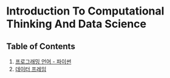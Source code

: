 # Introduction To Computational Thinking And Data Science

## Table of Contents

1. <a href="./01_Programming_Language/01_python.adoc">프로그래밍 언어 - 파이썬</a> <br />
2. <a href="./02_Data_Frame/02_data_frame.adoc">데이터 프레임</a>